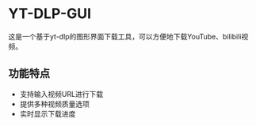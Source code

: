 # YT-DLP-GUI

这是一个基于yt-dlp的图形界面下载工具，可以方便地下载YouTube、bilibili视频。

## 功能特点

- 支持输入视频URL进行下载
- 提供多种视频质量选项
- 实时显示下载进度
